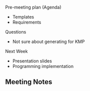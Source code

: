 Pre-meeting plan (Agenda)
  - Templates
  - Requirements

Questions
  - Not sure about generating for KMP

Next Week
  - Presentation slides
  - Programming implementation

Meeting Notes
  - 
